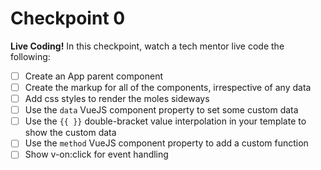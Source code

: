 # Checkpoint 0

**Live Coding!** In this checkpoint, watch a tech mentor live code the following:

- [ ] Create an App parent component
- [ ] Create the markup for all of the components, irrespective of any data
- [ ] Add css styles to render the moles sideways
- [ ] Use the `data` VueJS component property to set some custom data
- [ ] Use the `{{ }}` double-bracket value interpolation in your template to show the custom data
- [ ] Use the `method` VueJS component property to add a custom function
- [ ] Show v-on:click for event handling
